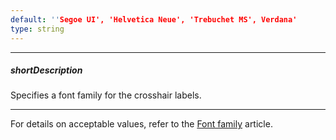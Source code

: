 ```yaml
---
default: ''Segoe UI', 'Helvetica Neue', 'Trebuchet MS', Verdana'
type: string
---
```

---
##### shortDescription
Specifies a font family for the crosshair labels.

---
For details on acceptable values, refer to the [Font family](https://www.w3.org/TR/CSS21/fonts.html#propdef-font-family) article.